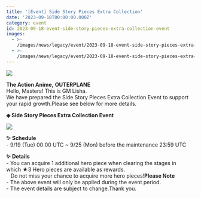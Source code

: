 ```yaml
---
title: '[Event] Side Story Pieces Extra Collection'
date: '2023-09-18T00:00:00.000Z'
category: event
id: 2023-09-18-event-side-story-pieces-extra-collection-event
images:
  - >-
    /images/news/legacy/event/2023-09-18-event-side-story-pieces-extra-collection-event/22927e543a764e71a1e6697657755082.webp
  - >-
    /images/news/legacy/event/2023-09-18-event-side-story-pieces-extra-collection-event/d31a4cf8f273472b82e18e289b0adb28_002.webp
---
```


![](/images/news/legacy/event/2023-09-18-event-side-story-pieces-extra-collection-event/22927e543a764e71a1e6697657755082.webp)  

**The Action Anime,** **OUTERPLANE**  
Hello, Masters! This is GM Lisha.  
We have prepared the Side Story Pieces Extra Collection Event to support your rapid growth.Please see below for more details.

**◈ Side Story Pieces Extra Collection Event**

**![](/images/news/legacy/event/2023-09-18-event-side-story-pieces-extra-collection-event/d31a4cf8f273472b82e18e289b0adb28_002.webp)**  

**✨** **Schedule**    
\- 9/19 (Tue) 00:00 UTC ~ 9/25 (Mon) before the maintenance 23:59 UTC  
  
**✨** **Details**  
\- You can acquire 1 additional hero piece when clearing the stages in which ★3 Hero pieces are available as rewards.  
   Do not miss your chance to acquire more hero pieces!**Please Note**   
\- The above event will only be applied during the event period.   
\- The event details are subject to change.Thank you.
